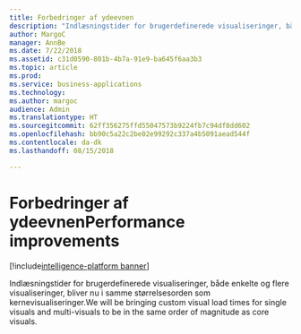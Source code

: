 ```yaml
---
title: Forbedringer af ydeevnen
description: "Indlæsningstider for brugerdefinerede visualiseringer, både enkelte og flere visualiseringer, bliver nu i samme størrelsesorden som kernevisualiseringer."
author: MargoC
manager: AnnBe
ms.date: 7/22/2018
ms.assetid: c31d0590-801b-4b7a-91e9-ba645f6aa3b3
ms.topic: article
ms.prod: 
ms.service: business-applications
ms.technology: 
ms.author: margoc
audience: Admin
ms.translationtype: HT
ms.sourcegitcommit: 62ff356275ffd55047573b9224fb7c94df8dd602
ms.openlocfilehash: bb90c5a22c2be02e99292c337a4b5091aead544f
ms.contentlocale: da-dk
ms.lasthandoff: 08/15/2018

---
```

# <a name="performance-improvements"></a><span data-ttu-id="dbdf3-103">Forbedringer af ydeevnen</span><span class="sxs-lookup"><span data-stu-id="dbdf3-103">Performance improvements</span></span>

[!include[intelligence-platform banner](../../includes/intelligence-platform.md)]



<span data-ttu-id="dbdf3-104">Indlæsningstider for brugerdefinerede visualiseringer, både enkelte og flere visualiseringer, bliver nu i samme størrelsesorden som kernevisualiseringer.</span><span class="sxs-lookup"><span data-stu-id="dbdf3-104">We will be bringing custom visual load times for single visuals and multi-visuals to be in the same order of magnitude as core visuals.</span></span>

